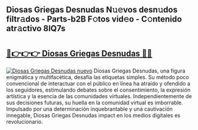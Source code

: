 ## Diosas Griegas Desnudas N𝚞𝚎vos desn𝚞dos filtr𝚊dos - Parts-b2B F𝚘tos vid𝚎o - C𝚘ntenido atr𝚊ctivo 8IQ7s

# <h2><a href="http://mb1yxf.tromn.icu/?c=Diosas+Griegas+Desnudas">🔗👉👉👉 Diosas Griegas Desnudas 🔗🔗</a></h2>

[![Diosas Griegas Desnudas nuevo](https://i.imgur.com/pEAQMta.gif)](http://mb1yxf.tromn.icu/?c=Diosas+Griegas+Desnudas)
Diosas Griegas Desnudas, una figura enigmática y multifacética, desafía las etiquetas simples. Su método poco convencional de interactuar con el público en línea ha atraído y ofendido a los seguidores, estimulando debates sobre el consentimiento, la expresión artística y la esencia de las comunidades virtuales. Independientemente de sus decisiones futuras, su huella en la comunidad virtual es imborrable. Impulsado por una determinación inquebrantable y una cautivación innegable, Diosas Griegas Desnudas impact en los medios digitales es revolucionario.
